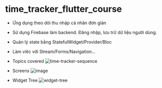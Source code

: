 # time_tracker_flutter_course
- Ứng dụng theo dõi thu nhập cá nhân đơn giản 
- Sử dụng Firebase làm backend. Đăng nhập, lưu trữ dữ liệu người dùng.
- Quản lý state bằng StatefulWidget/Provider/Bloc
- Làm viêc với Stream/Forms/Navigation…

- Topics covered
![time-tracker-sequence](https://user-images.githubusercontent.com/65205345/164191833-de3e713a-1dcb-4573-ac7d-e1d538c38974.png)

- Screens
![image](https://user-images.githubusercontent.com/65205345/164191129-27bcb057-2684-4820-83ac-175a61a22ed6.png)


- Widget Tree
![widget-tree](https://user-images.githubusercontent.com/65205345/164189486-e3345644-b63b-4b7a-aac3-233b90f6cae2.png)
